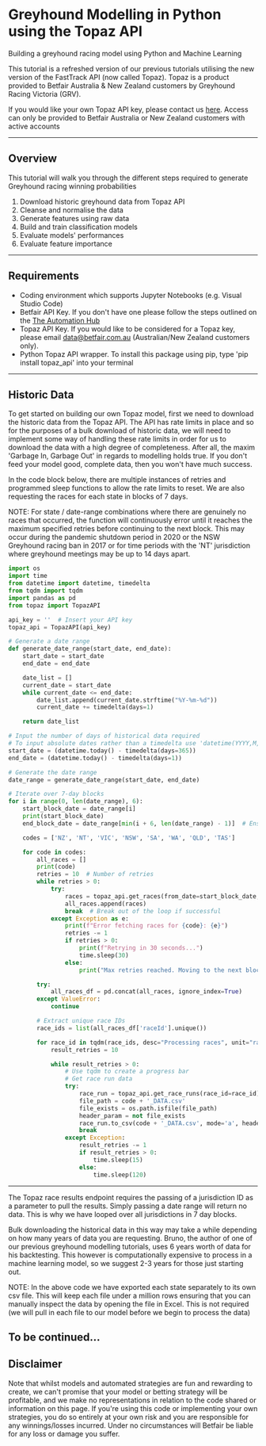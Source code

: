 # Greyhound Modelling in Python using the Topaz API
Building a greyhound racing model using Python and Machine Learning

This tutorial is a refreshed version of our previous tutorials utilising the new version of the FastTrack API (now called Topaz). 
Topaz is a product provided to Betfair Australia & New Zealand customers by Greyhound Racing Victoria (GRV). 

If you would like your own Topaz API key, please contact us [here](mailto:data@betfair.com.au). 
Access can only be provided to Betfair Australia or New Zealand customers with active accounts

---
## Overview
This tutorial will walk you through the different steps required to generate Greyhound racing winning probabilities

1. Download historic greyhound data from Topaz API
1. Cleanse and normalise the data
1. Generate features using raw data
1. Build and train classification models
1. Evaluate models' performances
1. Evaluate feature importance

---
## Requirements
- Coding environment which supports Jupyter Notebooks (e.g. Visual Studio Code)
- Betfair API Key. If you don't have one please follow the steps outlined on the [The Automation Hub](https://betfair-datascientists.github.io/api/apiappkey/)
- Topaz API Key. If you would like to be considered for a Topaz key, please email [data@betfair.com.au](mailto:data@betfair.com.au) (Australian/New Zealand customers only).
- Python Topaz API wrapper. To install this package using pip, type 'pip install topaz_api' into your terminal

---
## Historic Data
To get started on building our own Topaz model, first we need to download the historic data from the Topaz API. The API has rate limits in place and so for the purposes of a bulk download of historic data, we will need to implement some way of handling these rate limits in order for us to download the data with a high degree of completeness. After all, the maxim 'Garbage In, Garbage Out' in regards to modelling holds true. If you don't feed your model good, complete data, then you won't have much success.

In the code block below, there are multiple instances of retries and programmed sleep functions to allow the rate limits to reset. We are also requesting the races for each state in blocks of 7 days.

NOTE: For state / date-range combinations where there are genuinely no races that occurred, the function will continuously error until it reaches the maximum specified retries before continuing to the next block. This may occur during the pandemic shutdown period in 2020 or the NSW Greyhound racing ban in 2017 or for time periods with the 'NT' jurisdiction where greyhound meetings may be up to 14 days apart.

```py title="Downloading Historic Data" hl_lines="77"
import os
import time
from datetime import datetime, timedelta
from tqdm import tqdm
import pandas as pd
from topaz import TopazAPI

api_key = ''  # Insert your API key
topaz_api = TopazAPI(api_key)

# Generate a date range
def generate_date_range(start_date, end_date):
    start_date = start_date
    end_date = end_date

    date_list = []
    current_date = start_date
    while current_date <= end_date:
        date_list.append(current_date.strftime("%Y-%m-%d"))
        current_date += timedelta(days=1)

    return date_list

# Input the number of days of historical data required
# To input absolute dates rather than a timedelta use 'datetime(YYYY,M,D)'
start_date = (datetime.today() - timedelta(days=365))
end_date = (datetime.today() - timedelta(days=1))

# Generate the date range
date_range = generate_date_range(start_date, end_date)

# Iterate over 7-day blocks
for i in range(0, len(date_range), 6):
    start_block_date = date_range[i]
    print(start_block_date)
    end_block_date = date_range[min(i + 6, len(date_range) - 1)]  # Ensure the end date is within the range

    codes = ['NZ', 'NT', 'VIC', 'NSW', 'SA', 'WA', 'QLD', 'TAS']

    for code in codes:
        all_races = []
        print(code)
        retries = 10  # Number of retries
        while retries > 0:
            try:
                races = topaz_api.get_races(from_date=start_block_date, to_date=end_block_date, owning_authority_code=code)
                all_races.append(races)
                break  # Break out of the loop if successful
            except Exception as e:
                print(f"Error fetching races for {code}: {e}")
                retries -= 1
                if retries > 0:
                    print(f"Retrying in 30 seconds...")
                    time.sleep(30)
                else:
                    print("Max retries reached. Moving to the next block.")

        try:
            all_races_df = pd.concat(all_races, ignore_index=True)
        except ValueError:
            continue

        # Extract unique race IDs
        race_ids = list(all_races_df['raceId'].unique())

        for race_id in tqdm(race_ids, desc="Processing races", unit="race"):
            result_retries = 10

            while result_retries > 0:
                # Use tqdm to create a progress bar
                # Get race run data
                try:
                    race_run = topaz_api.get_race_runs(race_id=race_id)
                    file_path = code + '_DATA.csv'
                    file_exists = os.path.isfile(file_path)
                    header_param = not file_exists
                    race_run.to_csv(code + '_DATA.csv', mode='a', header=header_param, index=False)
                    break
                except Exception:
                    result_retries -= 1
                    if result_retries > 0:
                        time.sleep(15)
                    else:
                        time.sleep(120)
```

---

The Topaz race results endpoint requires the passing of a jurisdiction ID as a parameter to pull the results. Simply passing a date range will return no data. This is why we have looped over all jurisdictions in 7 day blocks.

Bulk downloading the historical data in this way may take a while depending on how many years of data you are requesting. Bruno, the author of one of our previous greyhound modelling tutorials, uses 6 years worth of data for his backtesting. This however is computationally expensive to process in a machine learning model, so we suggest 2-3 years for those just starting out. 

NOTE: In the above code we have exported each state separately to its own csv file. This will keep each file under a million rows ensuring that you can manually inspect the data by opening the file in Excel. This is not required (we will pull in each file to our model before we begin to process the data)

## To be continued...

## Disclaimer

Note that whilst models and automated strategies are fun and rewarding to create, we can't promise that your model or betting strategy will be profitable, and we make no representations in relation to the code shared or information on this page. If you're using this code or implementing your own strategies, you do so entirely at your own risk and you are responsible for any winnings/losses incurred. Under no circumstances will Betfair be liable for any loss or damage you suffer.